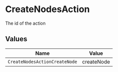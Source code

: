 # CreateNodesAction

The id of the action


## Values

| Name                          | Value                         |
| ----------------------------- | ----------------------------- |
| `CreateNodesActionCreateNode` | createNode                    |